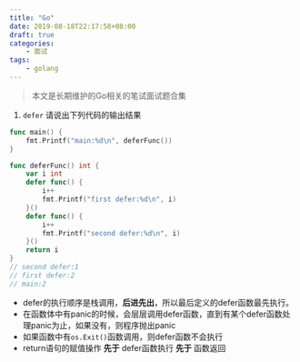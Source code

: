 ```yaml
---
title: "Go"
date: 2019-08-18T22:17:58+08:00
draft: true
categories:
    - 面试
tags:
    - golang
---
```


> 本文是长期维护的Go相关的笔试面试题合集

<!--more-->

1. `defer`  请说出下列代码的输出结果

```go
func main() {
	fmt.Printf("main:%d\n", deferFunc())
}

func deferFunc() int {
	var i int
	defer func() {
		i++
		fmt.Printf("first defer:%d\n", i)
	}()
	defer func() {
		i++
		fmt.Printf("second defer:%d\n", i)
	}()
	return i
}
// second defer:1
// first defer:2
// main:2
```
- defer的执行顺序是栈调用，**后进先出**，所以最后定义的defer函数最先执行。
- 在函数体中有panic的时候，会层层调用defer函数，直到有某个defer函数处理panic为止，如果没有，则程序抛出panic
- 如果函数中有`os.Exit()`函数调用，则defer函数不会执行
- return语句的赋值操作 **先于** defer函数执行 **先于** 函数返回

